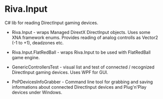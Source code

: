 # Riva.Input
C# lib for reading DirectInput gaming devices.

* Riva.Input - wraps Managed DirextX DirectInput objects. Uses some XNA framework enums. Provides reading of analog controlls as Vector2 (-1 to +1), deadzones etc.

* Riva.Input.FlatRedBall - wraps Riva.Input to be used with FlatRedBall game engine.

* GenericControllersTest - visual list and test of connected / recognized DirectInput gaming devices. Uses WPF for GUI.

* PnPDevicesInfoGrabber - Command line tool for grabbing and saving informations about connected DirectInput devices and Plug'n'Play devices under Windows.
